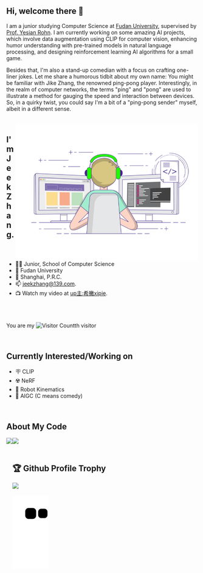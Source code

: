 ## Hi, welcome there 👋

I am a junior studying Computer Science at [Fudan University](https://www.fudan.edu.cn/), supervised by [Prof. Yesian Rohn](https://yesianrohn.github.io/). I am currently working on some amazing AI projects, which involve data augmentation using CLIP for computer vision, enhancing humor understanding with pre-trained models in natural language processing, and designing reinforcement learning AI algorithms for a small game.

Besides that, I'm also a stand-up comedian with a focus on crafting one-liner jokes. Let me share a humorous tidbit about my own name: You might be familiar with Jike Zhang, the renowned ping-pong player. Interestingly, in the realm of computer networks, the terms "ping" and "pong" are used to illustrate a method for gauging the speed and interaction between devices. So, in a quirky twist, you could say I'm a bit of a "ping-pong sender" myself, albeit in a different sense.

</br>

<img align="right" top='60' alt="GIF" src="gif3.gif" width="480"/>

## I'm Jeek Zhang.

- 👨‍🎓 Junior, School of Computer Science
- 🥚 Fudan University
- 🏫 Shanghai, P.R.C.
- 📫 [jeekzhang@139.com](mailto:jeekzhang@139.com).
- 📺 Watch my video at [up主:希撇xipie](https://space.bilibili.com/225946390).

</br>
</br>

You are my ![Visitor Count](https://profile-counter.glitch.me/jeekzhang/count.svg)th visitor

</br>

## Currently Interested/Working on
- 🪧 CLIP
- ☢️ NeRF
- 🤖 Robot Kinematics
- 🥰 AIGC (C means comedy)

</br>

## About My Code


<div>
    <img height="165" align="left" src="https://github-readme-stats.vercel.app/api?username=jeekzhang&theme=calm&show_icons=true" />
    <img src="https://github-readme-stats.vercel.app/api/top-langs/?username=jeekzhang&hide=VHDL&theme=calm&langs_count=6&layout=compact" />
</div> 

</br>

## 🏆 Github Profile Trophy
<img src="https://github-profile-trophy.vercel.app/?username=jeekzhang&column=8"/>


![commit-snake](https://raw.githubusercontent.com/jeekzhang/jeekzhang/output/github-contribution-grid-snake.svg)
